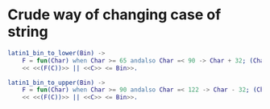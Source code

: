 # Crude way of changing case of string

```erlang
latin1_bin_to_lower(Bin) ->
	F = fun(Char) when Char >= 65 andalso Char =< 90 -> Char + 32; (Char) -> Char end,
	<< <<(F(C))>> || <<C>> <= Bin>>.

latin1_bin_to_upper(Bin) ->
	F = fun(Char) when Char >= 90 andalso Char =< 122 -> Char - 32; (Char) -> Char end,
	<< <<(F(C))>> || <<C>> <= Bin>>.
```
